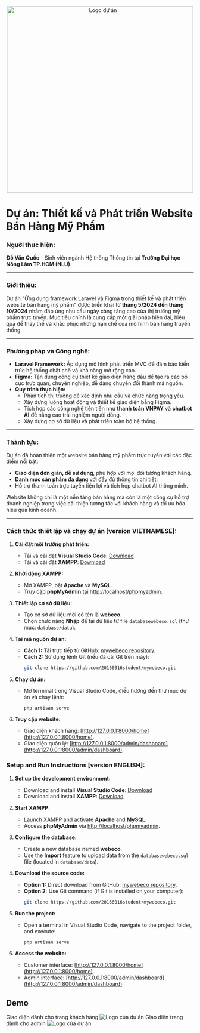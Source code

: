 <div style="text-align: center;">
   <img src="public/system/logo.png" alt="Logo dự án" title="Logo dự án" width="500" >
</div>

# Dự án: Thiết kế và Phát triển Website Bán Hàng Mỹ Phẩm

### Người thực hiện:  
**Đỗ Văn Quốc** - Sinh viên ngành Hệ thống Thông tin tại **Trường Đại học Nông Lâm TP.HCM (NLU)**.  

---

### Giới thiệu:  
Dự án "Ứng dụng framework Laravel và Figma trong thiết kế và phát triển website bán hàng mỹ phẩm" được triển khai từ **tháng 5/2024 đến tháng 10/2024** nhằm đáp ứng nhu cầu ngày càng tăng cao của thị trường mỹ phẩm trực tuyến. Mục tiêu chính là cung cấp một giải pháp hiện đại, hiệu quả để thay thế và khắc phục những hạn chế của mô hình bán hàng truyền thống.  

---

### Phương pháp và Công nghệ:  
- **Laravel Framework:** Áp dụng mô hình phát triển MVC để đảm bảo kiến trúc hệ thống chặt chẽ và khả năng mở rộng cao.  
- **Figma:** Tận dụng công cụ thiết kế giao diện hàng đầu để tạo ra các bố cục trực quan, chuyên nghiệp, dễ dàng chuyển đổi thành mã nguồn.  
- **Quy trình thực hiện:**
  - Phân tích thị trường để xác định nhu cầu và chức năng trọng yếu.
  - Xây dựng luồng hoạt động và thiết kế giao diện bằng Figma.
  - Tích hợp các công nghệ tiên tiến như **thanh toán VNPAY** và **chatbot AI** để nâng cao trải nghiệm người dùng.  
  - Xây dựng cơ sở dữ liệu và phát triển toàn bộ hệ thống.

---

### Thành tựu:  
Dự án đã hoàn thiện một website bán hàng mỹ phẩm trực tuyến với các đặc điểm nổi bật:  
- **Giao diện đơn giản, dễ sử dụng**, phù hợp với mọi đối tượng khách hàng.  
- **Danh mục sản phẩm đa dạng** với đầy đủ thông tin chi tiết.  
- Hỗ trợ thanh toán trực tuyến tiện lợi và tích hợp chatbot AI thông minh.  

Website không chỉ là một nền tảng bán hàng mà còn là một công cụ hỗ trợ doanh nghiệp trong việc cải thiện tương tác với khách hàng và tối ưu hóa hiệu quả kinh doanh.

---

### Cách thức thiết lập và chạy dự án [version VIETNAMESE]:

1. **Cài đặt môi trường phát triển:**
   - Tải và cài đặt **Visual Studio Code**: [Download](https://code.visualstudio.com/download)  
   - Tải và cài đặt **XAMPP**: [Download](https://www.apachefriends.org/download.html)  

2. **Khởi động XAMPP:**
   - Mở XAMPP, bật **Apache** và **MySQL**.  
   - Truy cập **phpMyAdmin** tại [http://localhost/phpmyadmin](http://localhost/phpmyadmin).  

3. **Thiết lập cơ sở dữ liệu:**
   - Tạo cơ sở dữ liệu mới có tên là **webeco**.  
   - Chọn chức năng **Nhập** để tải dữ liệu từ file `databasewebeco.sql` (thư mục: `database/data`).  

4. **Tải mã nguồn dự án:**
   - **Cách 1:** Tải trực tiếp từ GitHub: [mywebeco repository](https://github.com/20166016student/mywebeco.git).  
   - **Cách 2:** Sử dụng lệnh Git (nếu đã cài Git trên máy):  
     ```bash
     git clone https://github.com/20166016student/mywebeco.git
     ```

5. **Chạy dự án:**
   - Mở terminal trong Visual Studio Code, điều hướng đến thư mục dự án và chạy lệnh:  
     ```bash
     php artisan serve
     ```  

6. **Truy cập website:**
   - Giao diện khách hàng: [http://127.0.0.1:8000/home](http://127.0.0.1:8000/home).  
   - Giao diện quản lý: [http://127.0.0.1:8000/admin/dashboard](http://127.0.0.1:8000/admin/dashboard).  

### Setup and Run Instructions [version ENGLISH]:

1. **Set up the development environment:**
   - Download and install **Visual Studio Code**: [Download](https://code.visualstudio.com/download)  
   - Download and install **XAMPP**: [Download](https://www.apachefriends.org/download.html)  

2. **Start XAMPP:**
   - Launch XAMPP and activate **Apache** and **MySQL**.  
   - Access **phpMyAdmin** via [http://localhost/phpmyadmin](http://localhost/phpmyadmin).  

3. **Configure the database:**
   - Create a new database named **webeco**.  
   - Use the **Import** feature to upload data from the `databasewebeco.sql` file (located in `database/data`).  

4. **Download the source code:**
   - **Option 1:** Direct download from GitHub: [mywebeco repository](https://github.com/20166016student/mywebeco.git).  
   - **Option 2:** Use Git command (if Git is installed on your computer):  
     ```bash
     git clone https://github.com/20166016student/mywebeco.git
     ```

5. **Run the project:**
   - Open a terminal in Visual Studio Code, navigate to the project folder, and execute:  
     ```bash
     php artisan serve
     ```  

6. **Access the website:**
   - Customer interface: [http://127.0.0.1:8000/home](http://127.0.0.1:8000/home).  
   - Admin interface: [http://127.0.0.1:8000/admin/dashboard](http://127.0.0.1:8000/admin/dashboard).

## Demo
Giao diện dành cho trang khách hàng
![Logo của dự án](public/system/demo-customer.jpeg "interface of customer")
Giao diện trang dành cho admin
![Logo của dự án](public/system/demo-admin.jpeg "interface of customer")
